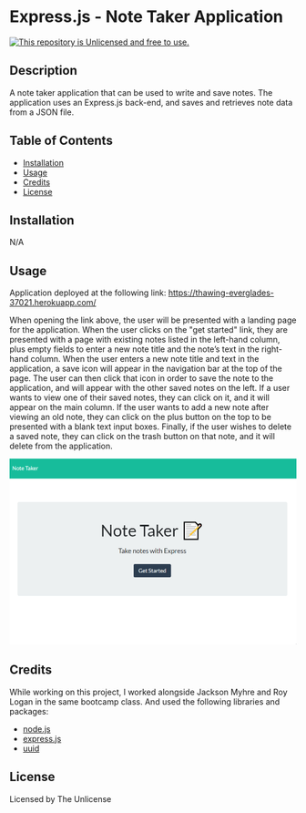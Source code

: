 # Express.js - Note Taker Application
[![This repository is Unlicensed and free to use.](https://img.shields.io/badge/license-Unlicense-blue.svg)](http://unlicense.org/)

## Description
A note taker application that can be used to write and save notes. The application uses an Express.js back-end, and saves and retrieves note data from a JSON file.
  
## Table of Contents
- [Installation](#installation)
- [Usage](#usage)
- [Credits](#credits)
- [License](#license)

## Installation
N/A

## Usage 
Application deployed at the following link: https://thawing-everglades-37021.herokuapp.com/

When opening the link above, the user will be presented with a landing page for the application. When the user clicks on the "get started" link, they are presented with a page with existing notes listed in the left-hand column, plus empty fields to enter a new note title and the note’s text in the right-hand column. When the user enters a new note title and text in the application, a save icon will appear in the navigation bar at the top of the page. The user can then click that icon in order to save the note to the application, and will appear with the other saved notes on the left. If a user wants to view one of their saved notes, they can click on it, and it will appear on the main column. If the user wants to add a new note after viewing an old note, they can click on the plus button on the top to be presented with a blank text input boxes. Finally, if the user wishes to delete a saved note, they can click on the trash button on that note, and it will delete from the application.

![Video walkthrough of working application](./images/note-taker-app.gif)

## Credits
While working on this project, I worked alongside Jackson Myhre and Roy Logan in the same bootcamp class. And used the following libraries and packages:
- [node.js](https://nodejs.org/en/)
- [express.js](https://www.npmjs.com/package/express)
- [uuid](https://www.npmjs.com/package/uuid)

## License
Licensed by The Unlicense
